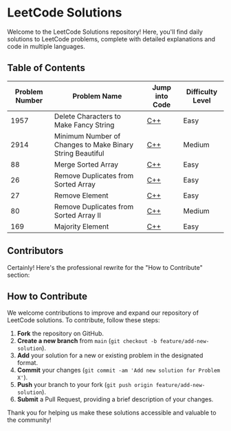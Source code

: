 # LeetCode Solutions

Welcome to the LeetCode Solutions repository! Here, you'll find daily solutions to LeetCode problems, complete with detailed explanations and code in multiple languages.

## Table of Contents

| Problem Number | Problem Name                                           | Jump into Code                                                   | Difficulty Level |
|----------------|--------------------------------------------------------|------------------------------------------------------------------|------------------|
| 1957           | Delete Characters to Make Fancy String                 | [C++](https://leetcode.com/submissions/detail/1439698548/)      | Easy             | 
| 2914           | Minimum Number of Changes to Make Binary String Beautiful | [C++](https://github.com/suma-iya/leetcode/blob/main/2914.%20Minimum%20Number%20of%20Changes%20to%20Make%20Binary%20String%20Beautiful.cpp) | Medium           |
| 88             | Merge Sorted Array                                     | [C++](https://github.com/suma-iya/leetcode/blob/main/88.%20Merge%20Sorted%20Array) | Easy             |
| 26             | Remove Duplicates from Sorted Array                    | [C++](https://github.com/suma-iya/leetcode/blob/main/Code%20Testcase%20Test%20Result%20Test%20Result%2026.%20Remove%20Duplicates%20from%20Sorted%20Array) | Easy             |
| 27             | Remove Element                                         | [C++](https://github.com/suma-iya/leetcode/blob/main/Remove%20Element) | Easy             |
| 80             | Remove Duplicates from Sorted Array II                 | [C++](https://github.com/suma-iya/leetcode/blob/main/80.%20Remove%20Duplicates%20from%20Sorted%20Array%20II) | Medium           |
| 169             | Majority Element| [C++](https://github.com/suma-iya/leetcode/blob/main/Remove%20Element) | Easy             |


## Contributors

<!-- - John Doe [@johndoe](https://github.com/johndoe)
- Jane Smith [@janesmith](https://github.com/janesmith) -->

Certainly! Here's the professional rewrite for the "How to Contribute" section:

## How to Contribute

We welcome contributions to improve and expand our repository of LeetCode solutions. To contribute, follow these steps:

1. **Fork** the repository on GitHub.
2. **Create a new branch** from `main` (`git checkout -b feature/add-new-solution`).
3. **Add** your solution for a new or existing problem in the designated format.
4. **Commit** your changes (`git commit -am 'Add new solution for Problem X'`).
5. **Push** your branch to your fork (`git push origin feature/add-new-solution`).
6. **Submit** a Pull Request, providing a brief description of your changes.

Thank you for helping us make these solutions accessible and valuable to the community!
